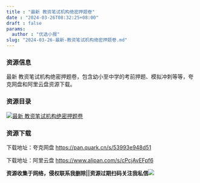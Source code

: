 ```yaml
---
title : "最新 教资笔试机构绝密押题卷"
date : "2024-03-26T08:32:25+08:00"
draft : false
params:
  author : "优选小报"
slug: "2024-03-26-最新-教资笔试机构绝密押题卷.md"
---
```


### 资源信息

最新 教资笔试机构绝密押题卷，包含幼小至中学的考前押题、模拟冲刺等等，夸克网盘和阿里云盘资源下载。

### 资源目录

[![最新
教资笔试机构绝密押题卷](//img7-1.zhekoulieshou.com/mmbiz_jpg/iaHBVewvSIbAOP5MwRmNQ8SEEaPPgBTocZXRibicTkwgPE9vuqZ2libW4q7XPSdOj4k7o2YplAb8qqvwEUdBWBOe9A/0)](//img7-1.zhekoulieshou.com/mmbiz_jpg/iaHBVewvSIbAOP5MwRmNQ8SEEaPPgBTocZXRibicTkwgPE9vuqZ2libW4q7XPSdOj4k7o2YplAb8qqvwEUdBWBOe9A/0)

### 资源下载

下载地址：夸克网盘 https://pan.quark.cn/s/53993e948d51

下载地址：阿里云盘 https://www.alipan.com/s/cPcjAvEFpf6

**资源收集于网络，侵权联系我删除||资源过期扫码关注我私信**![](//img7-1.zhekoulieshou.com/mmbiz_jpg/iaHBVewvSIbAjcr9g6TlCXSfiaDqkbzuEzp207hVzPqT4YGQOAazQ1KNHCeACbia5Lzq4Ckwibe48iar1q7lgVP1o3w/640?wx_fmt=jpeg&from=appmsg)


